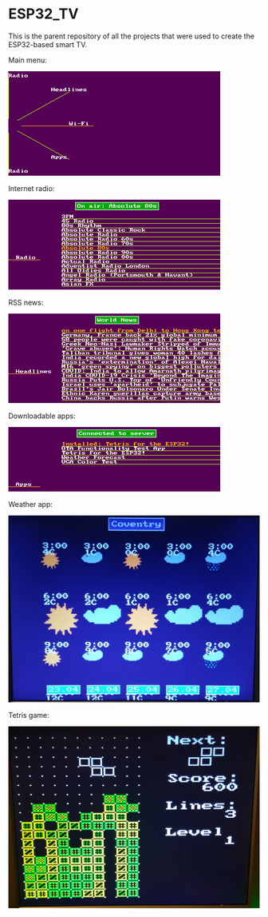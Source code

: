 # ESP32_TV
This is the parent repository of all the projects that were used to create the ESP32-based smart TV.

Main menu:

![Main menu](menu.png)

Internet radio:

![Radio stations](stations.png)

RSS news:

![RSS news feed](news.png)

Downloadable apps:

![Apps](applist.png)

Weather app:

![Weather app](weather.jpg)

Tetris game:

![Tetris](tetris.jpg)
